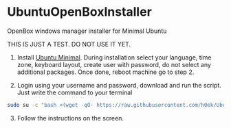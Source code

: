 # UbuntuOpenBoxInstaller
OpenBox windows manager installer for Minimal Ubuntu

THIS IS JUST A TEST. DO NOT USE IT YET.

1. Install [Ubuntu Minimal](http://archive.ubuntu.com/ubuntu/dists/disco/main/installer-amd64/current/images/netboot/mini.iso).
During installation select your language, time zone, keyboard layout, create user with password, do not select any additional packages. Once done, reboot machine go to step 2.

2. Login using your username and password, download and run the script. Just write the command to your terminal
```bash
sudo su -c "bash <(wget -qO- https://raw.githubusercontent.com/h0ek/UbuntuOpenBoxInstaller/master/OpenBoxInstaller.sh)" root
```
3. Follow the instructions on the screen.
